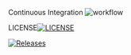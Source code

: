 Continuous Integration
![workflow](https://github.com/padaukwai/DevOpsLab2/actions/workflows/main.yml/badge.svg)  

LICENSE[![LICENSE](https://img.shields.io/badge/Apache_2.0-blue.svg)](https://github.com/padaukwai/DevOpsLab2/blob/master/LICENSE)


[![Releases](https://img.shields.io/github/release/padaukwai/sem/all.svg?style=flat-square)](https://github.com/padaukwai/DevOpsLab2/releases)